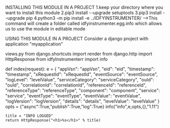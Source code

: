 INSTALLING THIS MODULE IN A PROJECT
1.keep your directory where you want to install this module
2.pip3 install --upgrade setuptools
3.pip3 install --upgrade pip
4.python3 -m pip install -e  ../IDFYINSTRUMENTER/     -->This command will create a folder called idfyinstrumenter.egg.info 
                                                         which allows us to use the module in editable mode


USING THIS MODULE IN A PROJECT
Consider a django project with application "myapplication"


views.py
from django.shortcuts import render
from django.http import HttpResponse
from idfyInstrumenterr import info


def index(request):
    e = {
    "appVsn": "appVsn",
    "eid": "eid",
    "timestamp": "timestamp",
    "xRequestId": "xRequestId",
    "eventSource": "eventSource",
    "logLevel": "levelValue",
    "serviceCategory": "serviceCategory",
    "ouId": "ouId",
    "correlationId": "correlationId",
    "referenceId": "referenceId",
    "referenceType": "referenceType",
    "component": "component",
    "service": "service",
    "eventType": "eventType",
    "eventValue": "eventValue",
    "logVersion": "logVersion",
    "details": "details",
    "levelValue": "levelValue"
    }
    opts = {"async":True,"publish":True,"log":True}
    info("info",e,opts,{},"1.11")
   

    title = "INFO LOGGED"
    return HttpResponse("<h1>%s</h1>" % title)








